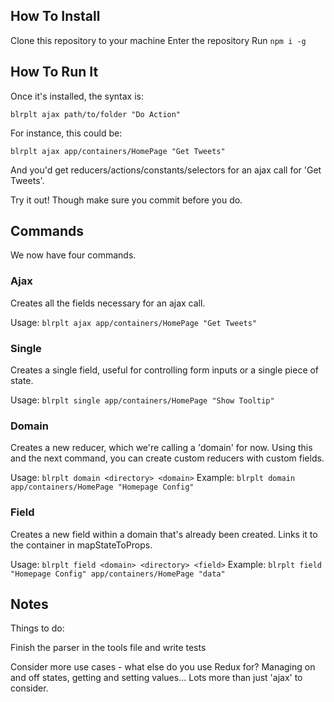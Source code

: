 ## How To Install

Clone this repository to your machine
Enter the repository
Run `npm i -g`

## How To Run It

Once it's installed, the syntax is:

`blrplt ajax path/to/folder "Do Action"`

For instance, this could be:

`blrplt ajax app/containers/HomePage "Get Tweets"`

And you'd get reducers/actions/constants/selectors for an ajax call for 'Get Tweets'.

Try it out! Though make sure you commit before you do.

## Commands

We now have four commands.

### Ajax

Creates all the fields necessary for an ajax call.

Usage: `blrplt ajax app/containers/HomePage "Get Tweets"`

### Single

Creates a single field, useful for controlling form inputs or a single piece of state.

Usage: `blrplt single app/containers/HomePage "Show Tooltip"`

### Domain

Creates a new reducer, which we're calling a 'domain' for now. Using this and the next command, you can create custom reducers with custom fields.

Usage: `blrplt domain <directory> <domain>`
Example: `blrplt domain app/containers/HomePage "Homepage Config"`

### Field

Creates a new field within a domain that's already been created. Links it to the container in mapStateToProps.

Usage: `blrplt field <domain> <directory> <field>`
Example: `blrplt field "Homepage Config" app/containers/HomePage "data"`

## Notes

Things to do:

Finish the parser in the tools file and write tests

Consider more use cases - what else do you use Redux for? Managing on and off states, getting and setting values... Lots more than just 'ajax' to consider.